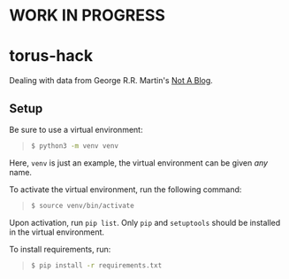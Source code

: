 # WORK IN PROGRESS

# torus-hack

Dealing with data from George R.R. Martin's [Not A Blog](https://georgerrmartin.com/notablog/).

## Setup

Be sure to use a virtual environment:
> ```sh
> $ python3 -m venv venv
> ```
Here, `venv` is just an example, the virtual environment can be given *any* name.

To activate the virtual environment, run the following command:
> ```sh
> $ source venv/bin/activate
> ```

Upon activation, run `pip list`. Only `pip` and `setuptools` should be installed in the virtual environment.

To install requirements, run:
> ```sh
> $ pip install -r requirements.txt
> ```